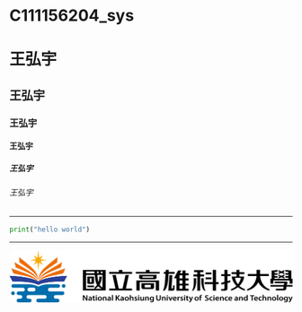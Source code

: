 # C111156204_sys

# 王弘宇

## 王弘宇

### 王弘宇

#### 王弘宇

##### 王弘宇

###### 王弘宇
***
```python
print("hello world")
```
***
![GITHUB](https://github.com/hyu325/C111156204_sys/blob/main/nkust.png "nkust")
